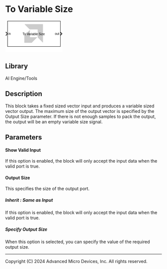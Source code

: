 # To Variable Size

  
![](./Images/block.png)  

## Library

AI Engine/Tools

## Description

This block takes a fixed sized vector input and produces a variable
sized vector output. The maximum size of the output vector is specified
by the Output Size parameter. If there is not enough samples to pack the
output, the output will be an empty variable size signal.

## Parameters

#### Show Valid Input  
If this option is enabled, the block will only accept the input data
when the valid port is true.

#### Output Size  
This specifies the size of the output port.

##### Inherit : Same as Input  
If this option is enabled, the block will only accept the input data
when the valid port is true.

##### Specify Output Size  
When this option is selected, you can specify the value of the required
output size.


--------------
Copyright (C) 2024 Advanced Micro Devices, Inc.
All rights reserved.
